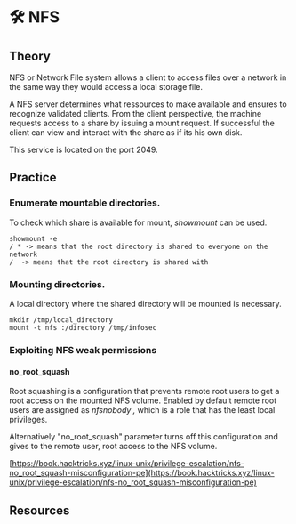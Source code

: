 # 🛠️ NFS

## Theory

NFS or Network File system allows a client to access files over a network in the same way they would access a local storage file.

A NFS server determines what ressources to make available and ensures to recognize validated clients. From the client perspective, the machine requests access to a share by issuing a mount request. If successful the client can view and interact with the share as if its his own disk.

This service is located on the port 2049.

## Practice

### Enumerate mountable directories.

To check which share is available for mount, _showmount_ can be used.

```
showmount -e  
/ * -> means that the root directory is shared to everyone on the network
/  -> means that the root directory is shared with 
```

### Mounting directories.

A local directory where the shared directory will be mounted is necessary.

```
mkdir /tmp/local_directory
mount -t nfs :/directory /tmp/infosec
```

### Exploiting NFS weak permissions

#### no_root_squash

Root squashing is a configuration that prevents remote root users to get a root access on the mounted NFS volume. Enabled by default remote root users are assigned as _nfsnobody ,_ which is a role that has the least local privileges.

Alternatively "no_root_squash" parameter turns off this configuration and gives to the remote user, root access to the NFS volume.

[https://book.hacktricks.xyz/linux-unix/privilege-escalation/nfs-no_root_squash-misconfiguration-pe](https://book.hacktricks.xyz/linux-unix/privilege-escalation/nfs-no_root_squash-misconfiguration-pe)

## Resources
